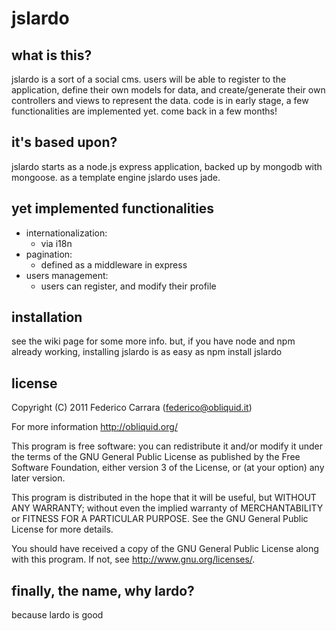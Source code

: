 # jslardo

## what is this?
jslardo is a sort of a social cms. users will be able to register to the application, define their own models for data, and create/generate their own controllers and views to represent the data.
code is in early stage, a few functionalities are implemented yet. come back in a few months!

## it's based upon?
jslardo starts as a node.js express application, backed up by mongodb with mongoose.
as a template engine jslardo uses jade.

## yet implemented functionalities
  - internationalization:
    - via i18n
  - pagination:
    - defined as a middleware in express
  - users management:
    - users can register, and modify their profile

## installation
see the wiki page for some more info. but, if you have node and npm already working, installing jslardo is as easy as
    npm install jslardo

## license
Copyright (C) 2011 Federico Carrara (federico@obliquid.it)

For more information http://obliquid.org/

This program is free software: you can redistribute it and/or modify
it under the terms of the GNU General Public License as published by
the Free Software Foundation, either version 3 of the License, or
(at your option) any later version.

This program is distributed in the hope that it will be useful,
but WITHOUT ANY WARRANTY; without even the implied warranty of
MERCHANTABILITY or FITNESS FOR A PARTICULAR PURPOSE.  See the
GNU General Public License for more details.

You should have received a copy of the GNU General Public License
along with this program.  If not, see <http://www.gnu.org/licenses/>.





## finally, the name, why lardo?
because lardo is good
